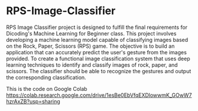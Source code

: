 # RPS-Image-Classifier
RPS Image Classifier project is designed to fulfill the final requirements for Dicoding's Machine Learning for Beginner class. This project involves developing a machine learning model capable of classifying images based on the Rock, Paper, Scissors (RPS) game. The objective is to build an application that can accurately predict the user's gesture from the images provided. To create a functional image classification system that uses deep learning techniques to identify and classify images of rock, paper, and scissors. The classifier should be able to recognize the gestures and output the corresponding classification.


This is the code on Google Colab
https://colab.research.google.com/drive/1esBe0EbVfqEXDlowwmK_GOwW7hzrAxZB?usp=sharing
